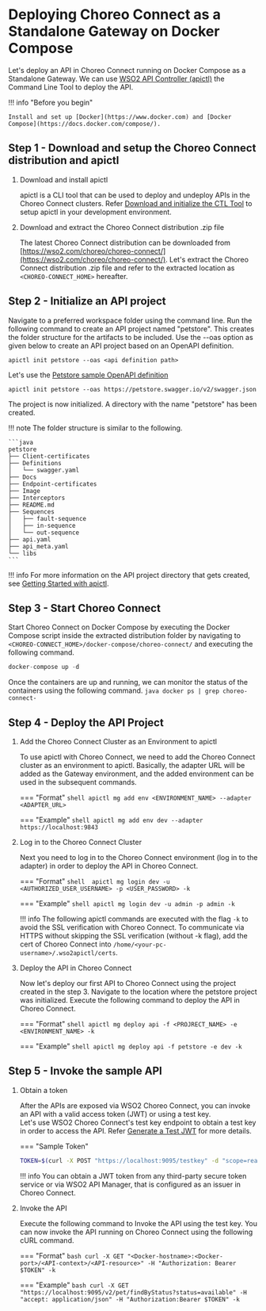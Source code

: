 # Deploying Choreo Connect as a Standalone Gateway on Docker Compose

Let's deploy an API in Choreo Connect running on Docker Compose as a Standalone Gateway. We can use [WSO2 API Controller (apictl)]({{base_path}}/reference/apictl/wso2-api-controller/) the Command Line Tool to deploy the API.

!!! info "Before you begin"

    Install and set up [Docker](https://www.docker.com) and [Docker Compose](https://docs.docker.com/compose/).

## Step 1 - Download and setup the Choreo Connect distribution and apictl

1. Download and install apictl

    apictl is a CLI tool that can be used to deploy and undeploy APIs in the Choreo Connect clusters. Refer [Download and initialize the CTL Tool]({{base_path}}/install-and-setup/setup/api-controller/getting-started-with-wso2-api-controller/#download-and-initialize-the-ctl-tool) to setup apictl in your development environment.

2. Download and extract the Choreo Connect distribution .zip file

    The latest Choreo Connect distribution can be downloaded from [https://wso2.com/choreo/choreo-connect/](https://wso2.com/choreo/choreo-connect/). Let's extract the Choreo Connect distribution .zip file and refer to the extracted location as `<CHOREO-CONNECT_HOME>` hereafter.

## Step 2 - Initialize an API project

Navigate to a preferred workspace folder using the command line. Run the following command to create an API project named "petstore". This creates the folder structure for the artifacts to be included. Use the --oas option as given below to create an API project based on an OpenAPI definition.

```shell
apictl init petstore --oas <api definition path>
```

Let's use the [Petstore sample OpenAPI definition](https://petstore.swagger.io/)

```shell
apictl init petstore --oas https://petstore.swagger.io/v2/swagger.json
```

The project is now initialized. A directory with the name "petstore" has been created.

!!! note
        The folder structure is similar to the following.

    ```java
    petstore
    ├── Client-certificates
    ├── Definitions
    │   └── swagger.yaml
    ├── Docs
    ├── Endpoint-certificates
    ├── Image
    ├── Interceptors
    ├── README.md
    ├── Sequences
    │   ├── fault-sequence
    │   ├── in-sequence
    │   └── out-sequence
    ├── api.yaml
    ├── api_meta.yaml
    └── libs
    ```

!!! info
    For more information on the API project directory that gets created, see [Getting Started with apictl]({{base_path}}/install-and-setup/setup/api-controller/getting-started-with-wso2-api-controller).

## Step 3 - Start Choreo Connect

Start Choreo Connect on Docker Compose by executing the Docker Compose script inside the extracted distribution folder by navigating to `<CHOREO-CONNECT_HOME>/docker-compose/choreo-connect/` and executing the following command.

``` java
docker-compose up -d
```

Once the containers are up and running, we can monitor the status of the containers using the following command.
    ``` java
    docker ps | grep choreo-connect-
    ```

## Step 4 - Deploy the API Project

1. Add the Choreo Connect Cluster as an Environment to apictl

    To use apictl with Choreo Connect, we need to add the Choreo Connect cluster as an environment to apictl.
    Basically, the adapter URL will be added as the Gateway environment, and the added environment can be used in the subsequent commands.

    === "Format"
        ``` shell
        apictl mg add env <ENVIRONMENT_NAME> --adapter <ADAPTER_URL>
        ```

    === "Example"
        ``` shell
        apictl mg add env dev --adapter https://localhost:9843
        ```

2. Log in to the Choreo Connect Cluster

    Next you need to log in to the Choreo Connect environment (log in to the adapter) in order to deploy the API in Choreo Connect.

    === "Format"
        ``` shell 
        apictl mg login dev -u <AUTHORIZED_USER_USERNAME> -p <USER_PASSWORD> -k
        ```

    === "Example"
        ``` shell
        apictl mg login dev -u admin -p admin -k
        ```

    !!! info
        The following apictl commands are executed with the flag `-k` to avoid the SSL verification with Choreo Connect. To communicate via HTTPS without skipping the SSL verification (without -k flag), add the cert of Choreo Connect into `/home/<your-pc-username>/.wso2apictl/certs`.

3. Deploy the API in Choreo Connect

    Now let's deploy our first API to Choreo Connect using the project created in the step 3. Navigate to the location where the petstore project was initialized. Execute the following command to deploy the API in Choreo Connect.

    === "Format"
        ``` shell
        apictl mg deploy api -f <PROJRECT_NAME> -e <ENVIRONMENT_NAME> -k
        ```

    === "Example"
        ``` shell
        apictl mg deploy api -f petstore -e dev -k
        ```

## Step 5 - Invoke the sample API

1. Obtain a token

    After the APIs are exposed via WSO2 Choreo Connect, you can invoke an API with a valid access token (JWT) or using a test key.  
    Let's use WSO2 Choreo Connect's test key endpoint to obtain a test key in order to access the API. Refer [Generate a Test JWT]({{base_path}}/deploy-and-publish/deploy-on-gateway/choreo-connect/security/generate-a-test-jwt) for more details.

    === "Sample Token"
    ``` bash
    TOKEN=$(curl -X POST "https://localhost:9095/testkey" -d "scope=read:pets" -H "Authorization: Basic YWRtaW46YWRtaW4=" -k -v)
    ```

    !!! info
        You can obtain a JWT token from any third-party secure token service or via WSO2 API Manager, that is configured as an issuer in Choreo Connect.

2. Invoke the API

    Execute the following command to Invoke the API using the test key. You can now invoke the API running on Choreo Connect using the following cURL command.

    === "Format"
        ``` bash
        curl -X GET "<Docker-hostname>:<Docker-port>/<API-context>/<API-resource>" -H "Authorization: Bearer $TOKEN" -k
        ```

    === "Example"
        ``` bash
        curl -X GET "https://localhost:9095/v2/pet/findByStatus?status=available" -H "accept: application/json" -H "Authorization:Bearer $TOKEN" -k
        ```
